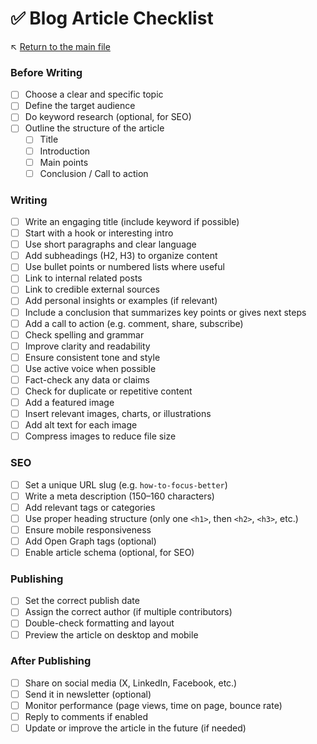 # ✅ Blog Article Checklist

↖️ [Return to the main file](../README.md)

### Before Writing

- [ ] Choose a clear and specific topic
- [ ] Define the target audience
- [ ] Do keyword research (optional, for SEO)
- [ ] Outline the structure of the article
  - [ ] Title
  - [ ] Introduction
  - [ ] Main points
  - [ ] Conclusion / Call to action

### Writing

- [ ] Write an engaging title (include keyword if possible)
- [ ] Start with a hook or interesting intro
- [ ] Use short paragraphs and clear language
- [ ] Add subheadings (H2, H3) to organize content
- [ ] Use bullet points or numbered lists where useful
- [ ] Link to internal related posts
- [ ] Link to credible external sources
- [ ] Add personal insights or examples (if relevant)
- [ ] Include a conclusion that summarizes key points or gives next steps
- [ ] Add a call to action (e.g. comment, share, subscribe)
- [ ] Check spelling and grammar
- [ ] Improve clarity and readability
- [ ] Ensure consistent tone and style
- [ ] Use active voice when possible
- [ ] Fact-check any data or claims
- [ ] Check for duplicate or repetitive content
- [ ] Add a featured image
- [ ] Insert relevant images, charts, or illustrations
- [ ] Add alt text for each image
- [ ] Compress images to reduce file size

### SEO

- [ ] Set a unique URL slug (e.g. `how-to-focus-better`)
- [ ] Write a meta description (150–160 characters)
- [ ] Add relevant tags or categories
- [ ] Use proper heading structure (only one `<h1>`, then `<h2>`, `<h3>`, etc.)
- [ ] Ensure mobile responsiveness
- [ ] Add Open Graph tags (optional)
- [ ] Enable article schema (optional, for SEO)

### Publishing

- [ ] Set the correct publish date
- [ ] Assign the correct author (if multiple contributors)
- [ ] Double-check formatting and layout
- [ ] Preview the article on desktop and mobile

### After Publishing

- [ ] Share on social media (X, LinkedIn, Facebook, etc.)
- [ ] Send it in newsletter (optional)
- [ ] Monitor performance (page views, time on page, bounce rate)
- [ ] Reply to comments if enabled
- [ ] Update or improve the article in the future (if needed)